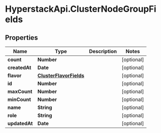 # HyperstackApi.ClusterNodeGroupFields

## Properties

Name | Type | Description | Notes
------------ | ------------- | ------------- | -------------
**count** | **Number** |  | [optional] 
**createdAt** | **Date** |  | [optional] 
**flavor** | [**ClusterFlavorFields**](ClusterFlavorFields.md) |  | [optional] 
**id** | **Number** |  | [optional] 
**maxCount** | **Number** |  | [optional] 
**minCount** | **Number** |  | [optional] 
**name** | **String** |  | [optional] 
**role** | **String** |  | [optional] 
**updatedAt** | **Date** |  | [optional] 


